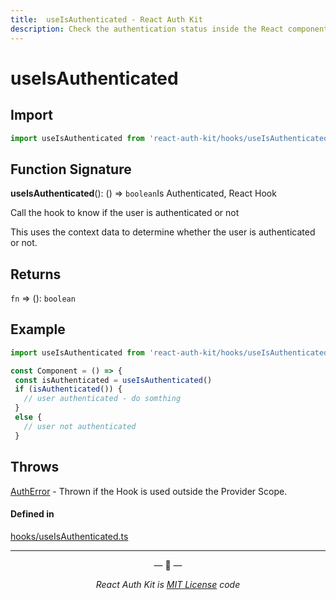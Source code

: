 ```yaml
---
title:  useIsAuthenticated - React Auth Kit
description: Check the authentication status inside the React component
---
```


# useIsAuthenticated

<div data-ea-publisher="authkitarkadipme" data-ea-type="text" id="ref_useIsAuthenticated"></div>

## Import

```js
import useIsAuthenticated from 'react-auth-kit/hooks/useIsAuthenticated';
```

## Function Signature

**useIsAuthenticated**(): () => `boolean`Is Authenticated, React Hook

Call the hook to know if the user is authenticated or not

This uses the context data to determine whether the user is authenticated
or not.

## Returns

`fn` => (): `boolean`

## Example

```js
import useIsAuthenticated from 'react-auth-kit/hooks/useIsAuthenticated'

const Component = () => {
 const isAuthenticated = useIsAuthenticated()
 if (isAuthenticated()) {
   // user authenticated - do somthing
 }
 else {
   // user not authenticated
 }
```

## Throws

[AuthError](./../errors.md#autherror) - Thrown if the Hook is used outside the Provider Scope.


#### Defined in

[hooks/useIsAuthenticated.ts](https://github.com/react-auth-kit/react-auth-kit/blob/37dc30d4/packages/react-auth-kit/src/hooks/useIsAuthenticated.ts#L35)

---

<p align="center">&mdash; 🔑  &mdash;</p>
<p align="center"><i>React Auth Kit is <a href="https://github.com/react-auth-kit/react-auth-kit/blob/master/LICENSE">MIT License</a> code</i></p>
